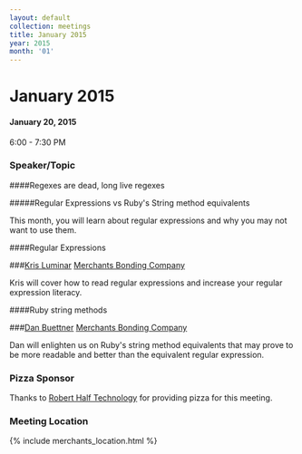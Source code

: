 ```yaml
---
layout: default
collection: meetings
title: January 2015
year: 2015
month: '01'
---
```


# January 2015

#### January 20, 2015
6:00 - 7:30 PM

### Speaker/Topic

####Regexes are dead, long live regexes

#####Regular Expressions vs Ruby's String method equivalents

This month, you will learn about regular expressions and why you may not want to use them.


####Regular Expressions

###[Kris Luminar](https://twitter.com/krisluminar) [Merchants Bonding Company](http://www.merchantsbonding.com)

Kris will cover how to read regular expressions and increase your regular expression literacy.



####Ruby string methods

###[Dan Buettner](https://twitter.com/Capncavedan) [Merchants Bonding Company](http://www.merchantsbonding.com)

Dan will enlighten us on Ruby's string method equivalents that may prove to be more readable and better than the equivalent regular expression.


### Pizza Sponsor
Thanks to [Robert Half Technology](http://www.roberthalf.com/technology/) for providing pizza for this meeting.

### Meeting Location
{% include merchants_location.html %}
